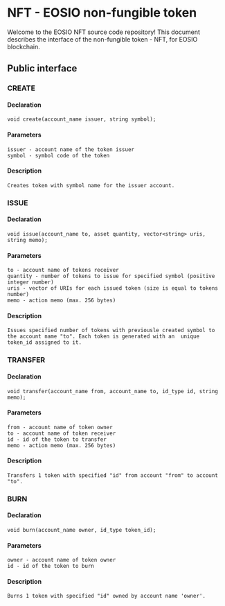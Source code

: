 # NFT - EOSIO non-fungible token

Welcome to the EOSIO NFT source code repository! This document describes the interface of the non-fungible token - NFT, for EOSIO blockchain.

## Public interface
### CREATE
#### Declaration
	void create(account_name issuer, string symbol);
	
#### Parameters
	issuer - account name of the token issuer
	symbol - symbol code of the token
	
#### Description
	Creates token with symbol name for the issuer account.
	
### ISSUE
#### Declaration
	void issue(account_name to, asset quantity, vector<string> uris, string memo);
	
#### Parameters
	to - account name of tokens receiver
	quantity - number of tokens to issue for specified symbol (positive integer number)
	uris - vector of URIs for each issued token (size is equal to tokens number)
	memo - action memo (max. 256 bytes)
	
#### Description
	Issues specified number of tokens with previousle created symbol to the account name "to". Each token is generated with an  unique token_id assigned to it.

### TRANSFER
#### Declaration
	void transfer(account_name from, account_name to, id_type id, string memo);
	
#### Parameters
	from - account name of token owner
	to - account name of token receiver
	id - id of the token to transfer 
	memo - action memo (max. 256 bytes)
	
#### Description
	Transfers 1 token with specified "id" from account "from" to account "to".
	
### BURN
#### Declaration
	void burn(account_name owner, id_type token_id);
	
#### Parameters
	owner - account name of token owner
	id - id of the token to burn 
	
#### Description
	Burns 1 token with specified "id" owned by account name 'owner'.

